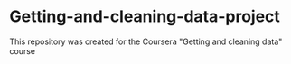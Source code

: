 # Getting-and-cleaning-data-project
This repository was created for the Coursera "Getting and cleaning data" course
